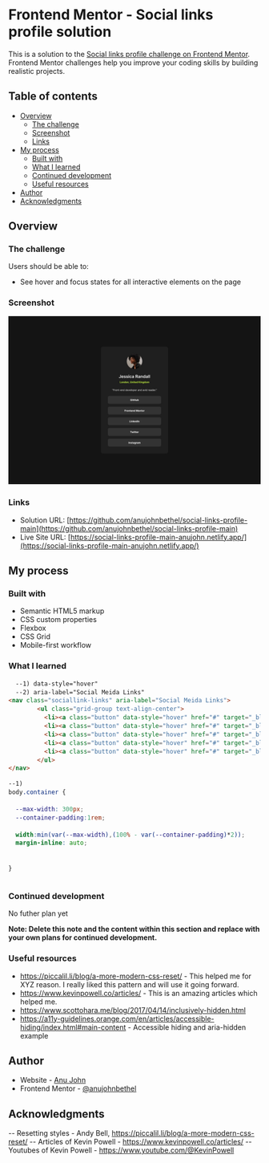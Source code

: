 # Frontend Mentor - Social links profile solution

This is a solution to the [Social links profile challenge on Frontend Mentor](https://www.frontendmentor.io/challenges/social-links-profile-UG32l9m6dQ). Frontend Mentor challenges help you improve your coding skills by building realistic projects. 

## Table of contents

- [Overview](#overview)
  - [The challenge](#the-challenge)
  - [Screenshot](#screenshot)
  - [Links](#links)
- [My process](#my-process)
  - [Built with](#built-with)
  - [What I learned](#what-i-learned)
  - [Continued development](#continued-development)
  - [Useful resources](#useful-resources)
- [Author](#author)
- [Acknowledgments](#acknowledgments)

## Overview

### The challenge

Users should be able to:

- See hover and focus states for all interactive elements on the page

### Screenshot

![](./screenshot.jpg)

### Links

- Solution URL: [https://github.com/anujohnbethel/social-links-profile-main](https://github.com/anujohnbethel/social-links-profile-main)
- Live Site URL: [https://social-links-profile-main-anujohn.netlify.app/](https://social-links-profile-main-anujohn.netlify.app/)

## My process

### Built with

- Semantic HTML5 markup
- CSS custom properties
- Flexbox
- CSS Grid
- Mobile-first workflow

### What I learned

```html
  --1) data-style="hover" 
  --2) aria-label="Social Meida Links"
<nav class="sociallink-links" aria-label="Social Meida Links">
        <ul class="grid-group text-align-center">
          <li><a class="button" data-style="hover" href="#" target="_blank">GitHub</a></li>
          <li><a class="button" data-style="hover" href="#" target="_blank">Frontend Mentor</a></li>
          <li><a class="button" data-style="hover" href="#" target="_blank">LinkedIn</a></li>
          <li><a class="button" data-style="hover" href="#" target="_blank">Twitter</a></li>
          <li><a class="button" data-style="hover" href="#" target="_blank">Instagram</a></li>
        </ul>
</nav>
```
```css
--1)  
body.container {

  --max-width: 300px;
  --container-padding:1rem;

  width:min(var(--max-width),(100% - var(--container-padding)*2));
  margin-inline: auto;
  

}


```
```js

```


### Continued development

No futher plan yet

**Note: Delete this note and the content within this section and replace with your own plans for continued development.**

### Useful resources

- https://piccalil.li/blog/a-more-modern-css-reset/ - This helped me for XYZ reason. I really liked this pattern and will use it going forward.
- https://www.kevinpowell.co/articles/ - This is an amazing articles which helped me.
- https://www.scottohara.me/blog/2017/04/14/inclusively-hidden.html
- https://a11y-guidelines.orange.com/en/articles/accessible-hiding/index.html#main-content - Accessible hiding and aria-hidden example

## Author

- Website - [Anu John](https://www.your-site.com)
- Frontend Mentor - [@anujohnbethel](https://www.frontendmentor.io/profile/anujohnbethel)

## Acknowledgments

-- Resetting styles - Andy Bell, https://piccalil.li/blog/a-more-modern-css-reset/
-- Articles of Kevin Powell - https://www.kevinpowell.co/articles/
-- Youtubes of Kevin Powell - https://www.youtube.com/@KevinPowell
